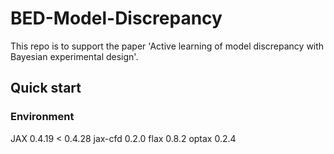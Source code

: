 # BED-Model-Discrepancy

This repo is to support the paper 'Active learning of model discrepancy with Bayesian experimental design'.

## Quick start

### Environment

JAX 0.4.19 < 0.4.28
jax-cfd 0.2.0
flax 0.8.2
optax 0.2.4
